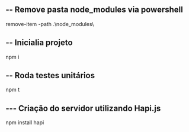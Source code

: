 ## -- Remove pasta node_modules via powershell
remove-item -path .\node_modules\

## -- Inicialia projeto
npm i

## -- Roda testes unitários
npm t

## --- Criação do servidor utilizando Hapi.js
npm install hapi
